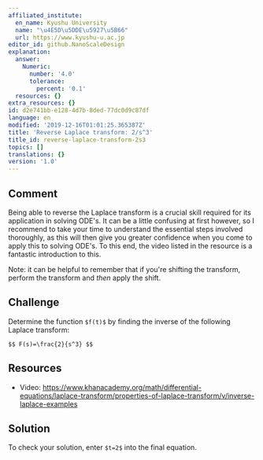 ```yaml
---
affiliated_institute:
  en_name: Kyushu University
  name: "\u4E5D\u5DDE\u5927\u5B66"
  url: https://www.kyushu-u.ac.jp
editor_id: github.NanoScaleDesign
explanation:
  answer:
    Numeric:
      number: '4.0'
      tolerance:
        percent: '0.1'
  resources: {}
extra_resources: {}
id: d2e741bb-e128-4d7b-8ded-77dc0d9c87df
language: en
modified: '2019-12-16T01:01:25.365387Z'
title: 'Reverse Laplace transform: 2/s^3'
title_id: reverse-laplace-transform-2s3
topics: []
translations: {}
version: '1.0'
---
```


## Comment
Being able to reverse the Laplace transform is a crucial skill required for its application in solving ODE's. It can be a little confusing at first however, so I recommend to take your time to understand the essential steps involved thoroughly, as this will then give you greater confidence when you come to apply this to solving ODE's. To this end, the video listed in the resource is a fantastic introduction to this.

Note: it can be helpful to remember that if you're shifting the transform, perform the transform and *then* apply the shift.

## Challenge
Determine the function `$f(t)$` by finding the inverse of the following Laplace transform:

`$$
F(s)=\frac{2}{s^3}
$$`

## Resources
- Video: https://www.khanacademy.org/math/differential-equations/laplace-transform/properties-of-laplace-transform/v/inverse-laplace-examples

## Solution
To check your solution, enter `$t=2$` into the final equation.
